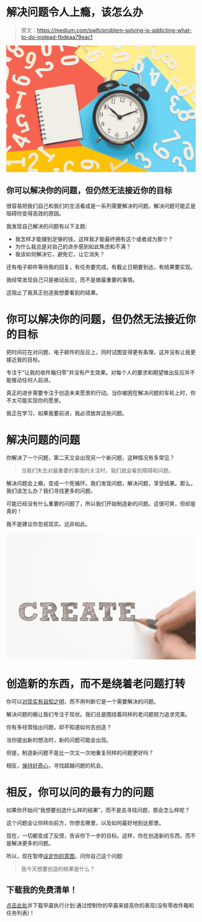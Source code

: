 # 解决问题令人上瘾，该怎么办

> 原文：<https://medium.com/swlh/problem-solving-is-addicting-what-to-do-instead-fbdeaa79eac1>

![](img/b5a46f8976437483fe319defe8085449.png)

## 你可以解决你的问题，但仍然无法接近你的目标

很容易把我们自己和我们的生活看成是一系列需要解决的问题。解决问题可能正是阻碍你变得高效的原因。

我发现自己解决的问题有以下主题:

*   我怎样才能赚到足够的钱，这样我才能最终拥有这个或者成为那个？
*   为什么我总是对自己的进步感到如此焦虑和不满？
*   我该如何解决它，避免它，让它消失？

还有电子邮件等待我的回复，有任务要完成，有截止日期要到达，有结果要实现。

我经常发现自己只是被动反应，而不是做最重要的事情。

这阻止了我真正创造我想要看到的结果。

# 你可以解决你的问题，但仍然无法接近你的目标

把时间花在对问题、电子邮件的反应上，同时试图变得更有条理，这并没有让我更接近我的目标。

专注于“让我的收件箱归零”并没有产生效果。对每个人的要求和期望做出反应并不能推动任何人前进。

真正的进步需要专注于创造未来愿景的行动。当你被困在解决问题的车轮上时，你不太可能实现你的愿景。

我正在学习，如果我要前进，我必须放弃这些问题。

# 解决问题的问题

你解决了一个问题，第二天又会出现另一个新问题，这种情况有多常见？

> 当我们失去对最重要的事情的关注时，我们就会看到障碍和问题。

解决问题会上瘾，变成一个死循环。我们发现问题，解决问题，享受结果。那么，我们该怎么办？我们寻找更多的问题。

可能已经没有什么重要的问题了，所以我们开始制造新的问题。这很可笑，但却是真的！

我不是建议你忽视现实。远非如此。

![](img/50f9610a78934ea051819e853458e254.png)

# 创造新的东西，而不是绕着老问题打转

你可以[对现实有自知之明](/live-your-life-on-purpose/this-simple-practice-will-change-your-life-5bbe7c7133ec)，而不用判断它是一个需要解决的问题。

解决问题的瘾让我们专注于现状。我们总是围绕着同样的老问题努力追求完美。

你有多经常指出问题，却不知道如何去创造？

当你提出新的想法时，新的问题可能会出现。

但是，制造新问题不是比一次又一次地重复同样的问题更好吗？

相反，[保持好奇心](https://zacharend.com/one-trait-to-solve-all-the-worlds-problems/)，寻找超越问题的机会。

# 相反，你可以问的最有力的问题

如果你开始问“我想要创造什么样的结果”，而不是去寻找问题，那会怎么样呢？

这个问题会让你转向前方，你想去哪里，以及如何最好地到达那里。

现在，一切都变成了反馈，告诉你下一步的目标。这样，你在创造新的东西，而不是解决更多的问题。

所以，现在暂停[设定你的意图](https://zacharend.com/your-goals-depend-on-how-you-set-your-intentions/)，问你自己这个问题:

> 我今天想要创造的结果是什么？

## 下载我的免费清单！

[点击此处](https://www.createpurpose.net/executive-morning-plan)并下载早晨执行计划:通过控制你的早晨来提高你的表现(没有零收件箱和任务列表)！